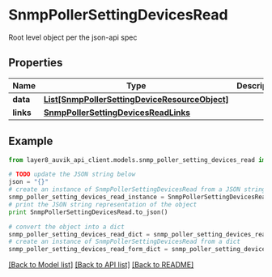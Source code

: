 # SnmpPollerSettingDevicesRead

Root level object per the json-api spec

## Properties
Name | Type | Description | Notes
------------ | ------------- | ------------- | -------------
**data** | [**List[SnmpPollerSettingDeviceResourceObject]**](SnmpPollerSettingDeviceResourceObject.md) |  | [optional] 
**links** | [**SnmpPollerSettingDevicesReadLinks**](SnmpPollerSettingDevicesReadLinks.md) |  | [optional] 

## Example

```python
from layer8_auvik_api_client.models.snmp_poller_setting_devices_read import SnmpPollerSettingDevicesRead

# TODO update the JSON string below
json = "{}"
# create an instance of SnmpPollerSettingDevicesRead from a JSON string
snmp_poller_setting_devices_read_instance = SnmpPollerSettingDevicesRead.from_json(json)
# print the JSON string representation of the object
print SnmpPollerSettingDevicesRead.to_json()

# convert the object into a dict
snmp_poller_setting_devices_read_dict = snmp_poller_setting_devices_read_instance.to_dict()
# create an instance of SnmpPollerSettingDevicesRead from a dict
snmp_poller_setting_devices_read_form_dict = snmp_poller_setting_devices_read.from_dict(snmp_poller_setting_devices_read_dict)
```
[[Back to Model list]](../README.md#documentation-for-models) [[Back to API list]](../README.md#documentation-for-api-endpoints) [[Back to README]](../README.md)


